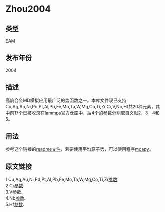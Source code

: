 # Zhou2004
## 类型
EAM
## 发布年份
2004
## 描述
高熵合金MD模拟应用最广泛的势函数之一。本库文件现已支持Cu,Ag,Au,Ni,Pd,Pt,Al,Pb,Fe,Mo,Ta,W,Mg,Co,Ti,Zr,Cr,V,Nb,Hf共20种元素，其中前17个已被收录在[lammps官方仓库](https://github.com/lammps/lammps/tree/develop/tools/eam_database)中，后4个的参数分别取自文献2，3，4和5。
## 用法
参考这个链接的[readme文件](https://github.com/lammps/lammps/tree/develop/tools/eam_database)，若要使用平均原子势，可以使用程序[mdapy](https://mdapy.readthedocs.io/en/latest/)。
## 原文链接
1.Cu,Ag,Au,Ni,Pd,Pt,Al,Pb,Fe,Mo,Ta,W,Mg,Co,Ti,Zr[参数](https://doi.org/10.1103/PhysRevB.69.144113).  
2.Cr[参数](https://doi.org/10.1103/PhysRevB.77.214108).  
3.V[参数](https://doi.org/10.1016/j.actamat.2021.117233).  
4.Nb[参数](https://doi.org/10.1088/0953-8984/25/20/209501).  
5.Hf[参数](https://doi.org/10.1021/acs.chemmater.8b03969).  